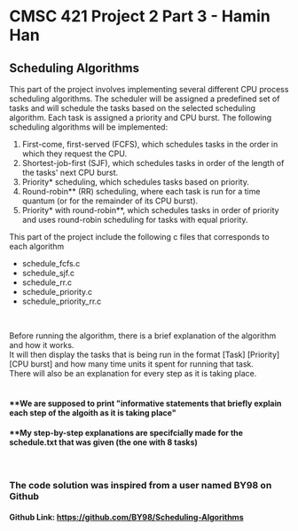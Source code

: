 # CMSC 421 Project 2 Part 3 - Hamin Han
## Scheduling Algorithms

This part of the project involves implementing several different CPU process scheduling
algorithms. The scheduler will be assigned a predefined set of tasks and will schedule the tasks
based on the selected scheduling algorithm. Each task is assigned a priority and CPU burst. The
following scheduling algorithms will be implemented:

1. First-come, first-served (FCFS), which schedules tasks in the order in which they
request the CPU.
2. Shortest-job-first (SJF), which schedules tasks in order of the length of the tasks' next
CPU burst.
3. Priority* scheduling, which schedules tasks based on priority.
4. Round-robin** (RR) scheduling, where each task is run for a time quantum (or for the
remainder of its CPU burst).
5. Priority* with round-robin**, which schedules tasks in order of priority and uses
round-robin scheduling for tasks with equal priority.


This part of the project include the following c files that corresponds to each algorithm
* schedule_fcfs.c
* schedule_sjf.c
* schedule_rr.c
* schedule_priority.c
* schedule_priority_rr.c
<br />

Before running the algorithm, there is a brief explanation of the algorithm and how it works.
<br />
It will then display the tasks that is being run in the format [Task] [Priority] [CPU burst] and how many time units it spent for running that task.
<br />
There will also be an explanation for every step as it is taking place.
<br /><br />


#### **We are supposed to print "informative statements that briefly explain each step of the algoith as it is taking place"
#### **My step-by-step explanations are specifcially made for the schedule.txt that was given (the one with 8 tasks)
<br /> 

### The code solution was inspired from a user named BY98 on Github
#### Github Link: https://github.com/BY98/Scheduling-Algorithms